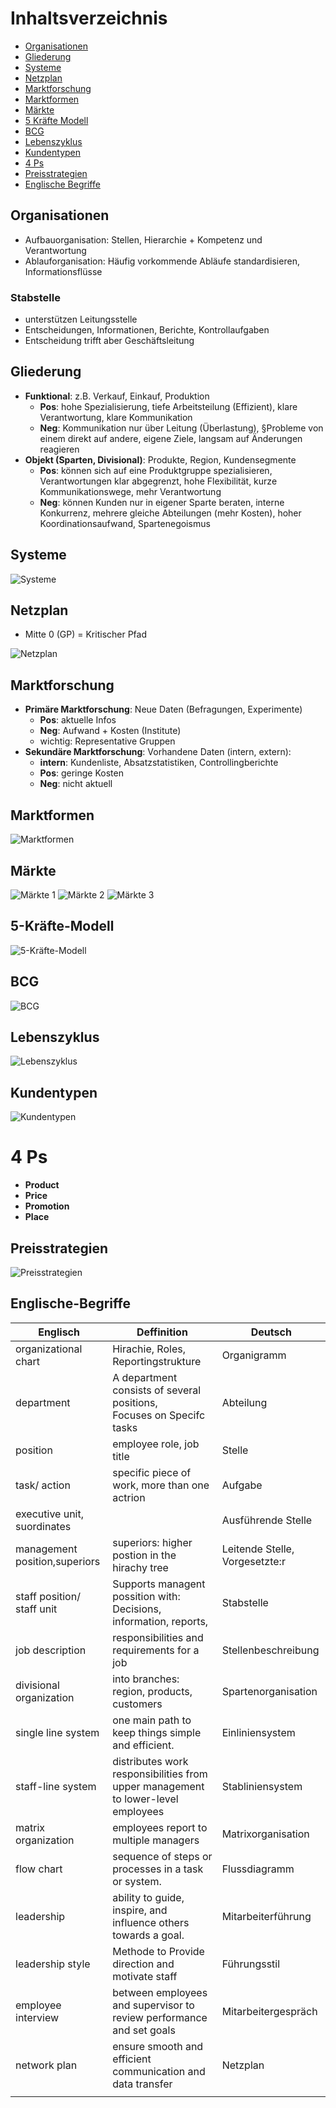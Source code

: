 # Inhaltsverzeichnis

- [Organisationen](#organisationen)
- [Gliederung](#gliederung)
- [Systeme](#systeme)
- [Netzplan](#netzplan)
- [Marktforschung](#marktforschung)
- [Marktformen](#marktformen)
- [Märkte](#märkte)
- [5 Kräfte Modell](#5-kräfte-modell)
- [BCG](#bcg)
- [Lebenszyklus](#lebenszyklus)
- [Kundentypen](#kundentypen)
- [4 Ps](#4-ps)
- [Preisstrategien](#preisstrategien)
- [Englische Begriffe](#englische-begriffe)

## Organisationen 
- Aufbauorganisation: Stellen, Hierarchie + Kompetenz und Verantwortung
- Ablauforganisation: Häufig vorkommende Abläufe standardisieren, Informationsflüsse

### Stabstelle
- unterstützen Leitungsstelle 
- Entscheidungen, Informationen, Berichte, Kontrollaufgaben
- Entscheidung trifft aber Geschäftsleitung

## Gliederung 
- **Funktional**: z.B. Verkauf, Einkauf, Produktion
  - **Pos**: hohe Spezialisierung, tiefe Arbeitsteilung (Effizient), klare Verantwortung, klare Kommunikation
  - **Neg**: Kommunikation nur über Leitung (Überlastung), §Probleme von einem direkt auf andere, eigene Ziele, langsam auf Änderungen reagieren  
- **Objekt (Sparten, Divisional)**: Produkte, Region, Kundensegmente 
  - **Pos**: können sich auf eine Produktgruppe spezialisieren, Verantwortungen klar abgegrenzt, hohe Flexibilität, kurze Kommunikationswege, mehr Verantwortung
  - **Neg**: können Kunden nur in eigener Sparte beraten, interne Konkurrenz, mehrere gleiche Abteilungen (mehr Kosten), hoher Koordinationsaufwand, Spartenegoismus 

## Systeme
![Systeme](./Pasted%20image%2020241101084305.png)

## Netzplan 
- Mitte 0 (GP) = Kritischer Pfad

![Netzplan](./Pasted%20image%2020241105171928.png)

## Marktforschung
- **Primäre Marktforschung**: Neue Daten (Befragungen, Experimente)
  - **Pos**: aktuelle Infos
  - **Neg**: Aufwand + Kosten (Institute)
  - wichtig: Representative Gruppen 
- **Sekundäre Marktforschung**: Vorhandene Daten (intern, extern): 
  - **intern**: Kundenliste, Absatzstatistiken, Controllingberichte 
  - **Pos**: geringe Kosten
  - **Neg**: nicht aktuell 

## Marktformen 
![Marktformen](./Pasted%20image%2020241101111108.png)

## Märkte 
![Märkte 1](./Pasted%20image%2020241101111853.png)
![Märkte 2](./Pasted%20image%2020241101112236.png)
![Märkte 3](./Pasted%20image%2020241101112303.png)

## 5-Kräfte-Modell 
![5-Kräfte-Modell](./Pasted%20image%2020241101112600.png)

## BCG
![BCG](./Pasted%20image%2020241101113102.png)

## Lebenszyklus 
![Lebenszyklus](./Pasted%20image%2020241101141308.png)

## Kundentypen
![Kundentypen](./Pasted%20image%2020241101160802.png)

# 4 Ps
- **Product**
- **Price**
- **Promotion**
- **Place**

## Preisstrategien 
![Preisstrategien](./Pasted%20image%2020241101164131.png)

## Englische-Begriffe

| Englisch                      | Deffinition                                                                      | Deutsch                        |
| ----------------------------- | -------------------------------------------------------------------------------- | ------------------------------ |
| organizational chart          | Hirachie, Roles, Reportingstrukture                                              | Organigramm                    |
| department                    | A department consists of several positions,<br>Focuses on Specifc tasks  <br>    | Abteilung                      |
| position                      | employee role, job title                                                         | Stelle                         |
| task/ action                  | specific piece of work,  more than one actrion                                   | Aufgabe                        |
| executive unit, suordinates   |                                                                                  | Ausführende Stelle             |
| management position,superiors | superiors: higher postion in the hirachy tree                                    | Leitende Stelle, Vorgesetzte:r |
| staff position/ staff unit    | Supports managent possition with: Decisions, information, reports,               | Stabstelle                     |
| job description               | responsibilities and requirements for a job                                      | Stellenbeschreibung            |
| divisional organization       | into branches: region, products, customers                                       | Spartenorganisation            |
| single line system            | one main path to keep things simple and efficient.                               | Einliniensystem                |
| staff-line system             | distributes work responsibilities from upper management to lower-level employees | Stabliniensystem               |
| matrix organization           | employees report to multiple managers                                            | Matrixorganisation             |
| flow chart                    | sequence of steps or processes in a task or system.                              | Flussdiagramm                  |
| leadership                    | ability to guide, inspire, and influence others towards a goal.                  | Mitarbeiterführung             |
| leadership style              | Methode to Provide direction and motivate staff                                  | Führungsstil                   |
| employee interview            | between employees and supervisor to review performance and set goals             | Mitarbeitergespräch            |
| network plan                  | ensure smooth and efficient communication and data transfer                      | Netzplan                       |
|                               |                                                                                  |                                |
